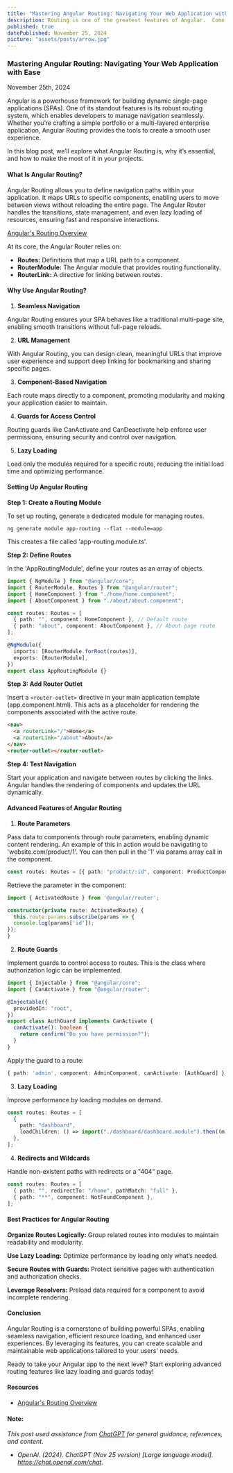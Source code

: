 ```yaml
---
title: "Mastering Angular Routing: Navigating Your Web Application with Ease"
description: Routing is one of the greatest features of Angular.  Come learn about this awesome tool.
published: true
datePublished: November 25, 2024
picture: "assets/posts/arrow.jpg"
---
```


### **Mastering Angular Routing: Navigating Your Web Application with Ease**

November 25th, 2024

Angular is a powerhouse framework for building dynamic single-page applications (SPAs). One of its standout features is its robust routing system, which enables developers to manage navigation seamlessly. Whether you’re crafting a simple portfolio or a multi-layered enterprise application, Angular Routing provides the tools to create a smooth user experience.

In this blog post, we’ll explore what Angular Routing is, why it’s essential, and how to make the most of it in your projects.

#### **What Is Angular Routing?**

Angular Routing allows you to define navigation paths within your application. It maps URLs to specific components, enabling users to move between views without reloading the entire page. The Angular Router handles the transitions, state management, and even lazy loading of resources, ensuring fast and responsive interactions.

<a href="https://angular.dev/guide/routing" target="_blank">Angular's Routing Overview</a>

At its core, the Angular Router relies on:

- **Routes:** Definitions that map a URL path to a component.
- **RouterModule:** The Angular module that provides routing functionality.
- **RouterLink:** A directive for linking between routes.

#### **Why Use Angular Routing?**

1. **Seamless Navigation**

Angular Routing ensures your SPA behaves like a traditional multi-page site, enabling smooth transitions without full-page reloads.

2. **URL Management**

With Angular Routing, you can design clean, meaningful URLs that improve user experience and support deep linking for bookmarking and sharing specific pages.

3. **Component-Based Navigation**

Each route maps directly to a component, promoting modularity and making your application easier to maintain.

4. **Guards for Access Control**

Routing guards like CanActivate and CanDeactivate help enforce user permissions, ensuring security and control over navigation.

5. **Lazy Loading**

Load only the modules required for a specific route, reducing the initial load time and optimizing performance.

#### **Setting Up Angular Routing**

**Step 1: Create a Routing Module**

To set up routing, generate a dedicated module for managing routes.

`ng generate module app-routing --flat --module=app`

This creates a file called 'app-routing.module.ts'.

**Step 2: Define Routes**

In the 'AppRoutingModule', define your routes as an array of objects.

```typescript
import { NgModule } from "@angular/core";
import { RouterModule, Routes } from "@angular/router";
import { HomeComponent } from "./home/home.component";
import { AboutComponent } from "./about/about.component";

const routes: Routes = [
  { path: "", component: HomeComponent }, // Default route
  { path: "about", component: AboutComponent }, // About page route
];

@NgModule({
  imports: [RouterModule.forRoot(routes)],
  exports: [RouterModule],
})
export class AppRoutingModule {}
```

**Step 3: Add Router Outlet**

Insert a `<router-outlet>` directive in your main application template (app.component.html). This acts as a placeholder for rendering the components associated with the active route.

```html
<nav>
  <a routerLink="/">Home</a>
  <a routerLink="/about">About</a>
</nav>
<router-outlet></router-outlet>
```

**Step 4: Test Navigation**

Start your application and navigate between routes by clicking the links. Angular handles the rendering of components and updates the URL dynamically.

#### **Advanced Features of Angular Routing**

1. **Route Parameters**

Pass data to components through route parameters, enabling dynamic content rendering. An example of this in action would be navigating to 'website.com/product/1'. You can then pull in the '1' via params array call in the component.

```typescript
const routes: Routes = [{ path: "product/:id", component: ProductComponent }];
```

Retrieve the parameter in the component:

```typescript
import { ActivatedRoute } from '@angular/router';

constructor(private route: ActivatedRoute) {
  this.route.params.subscribe(params => {
  console.log(params['id']);
});
}
```

2. **Route Guards**

Implement guards to control access to routes. This is the class where authorization logic can be implemented.

```typescript
import { Injectable } from "@angular/core";
import { CanActivate } from "@angular/router";

@Injectable({
  providedIn: "root",
})
export class AuthGuard implements CanActivate {
  canActivate(): boolean {
    return confirm("Do you have permission?");
  }
}
```

Apply the guard to a route:

```typescript
{ path: 'admin', component: AdminComponent, canActivate: [AuthGuard] },
```

3. **Lazy Loading**

Improve performance by loading modules on demand.

```typescript
const routes: Routes = [
  {
    path: "dashboard",
    loadChildren: () => import("./dashboard/dashboard.module").then((m) => m.DashboardModule),
  },
];
```

4. **Redirects and Wildcards**

Handle non-existent paths with redirects or a "404" page.

```typescript
const routes: Routes = [
  { path: "", redirectTo: "/home", pathMatch: "full" },
  { path: "**", component: NotFoundComponent },
];
```

#### **Best Practices for Angular Routing**

**Organize Routes Logically:** Group related routes into modules to maintain readability and modularity.

**Use Lazy Loading:** Optimize performance by loading only what’s needed.

**Secure Routes with Guards:** Protect sensitive pages with authentication and authorization checks.

**Leverage Resolvers:** Preload data required for a component to avoid incomplete rendering.

#### **Conclusion**

Angular Routing is a cornerstone of building powerful SPAs, enabling seamless navigation, efficient resource loading, and enhanced user experiences. By leveraging its features, you can create scalable and maintainable web applications tailored to your users' needs.

Ready to take your Angular app to the next level? Start exploring advanced routing features like lazy loading and guards today!

#### **Resources**

- <a href="https://angular.dev/guide/routing" target="_blank">Angular's Routing Overview</a>

#### Note:

_This post used assistance from <a href="https://chatgpt.com/" target="_blank">ChatGPT</a> for general guidance, references, and content._

- _OpenAI. (2024). ChatGPT (Nov 25 version) [Large language model]. https://chat.openai.com/chat._
